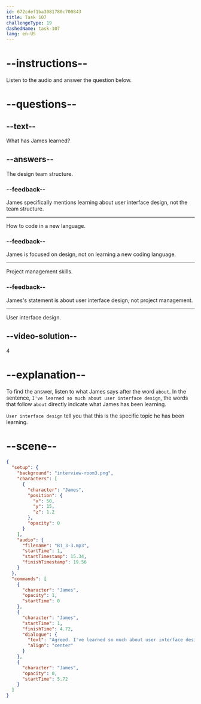 ```yaml
---
id: 672cdef1ba3081780c700843
title: Task 107
challengeType: 19
dashedName: task-107
lang: en-US
---
```


<!-- (audio) James: Agreed. I've learned so much about user interface design in the process. -->

# --instructions--

Listen to the audio and answer the question below.

# --questions--

## --text--

What has James learned?

## --answers--

The design team structure.

### --feedback--

James specifically mentions learning about user interface design, not the team structure.

---

How to code in a new language.

### --feedback--

James is focused on design, not on learning a new coding language.

---

Project management skills.

### --feedback--

James's statement is about user interface design, not project management.

---

User interface design.

## --video-solution--

4

# --explanation--

To find the answer, listen to what James says after the word `about`. In the sentence, `I've learned so much about user interface design`, the words that follow `about` directly indicate what James has been learning.

`User interface design` tell you that this is the specific topic he has been learning.

# --scene--

```json
{
  "setup": {
    "background": "interview-room3.png",
    "characters": [
      {
        "character": "James",
        "position": {
          "x": 50,
          "y": 15,
          "z": 1.2
        },
        "opacity": 0
      }
    ],
    "audio": {
      "filename": "B1_3-3.mp3",
      "startTime": 1,
      "startTimestamp": 15.34,
      "finishTimestamp": 19.56
    }
  },
  "commands": [
    {
      "character": "James",
      "opacity": 1,
      "startTime": 0
    },
    {
      "character": "James",
      "startTime": 1,
      "finishTime": 4.72,
      "dialogue": {
        "text": "Agreed. I've learned so much about user interface design in the process.",
        "align": "center"
      }
    },
    {
      "character": "James",
      "opacity": 0,
      "startTime": 5.72
    }
  ]
}
```
